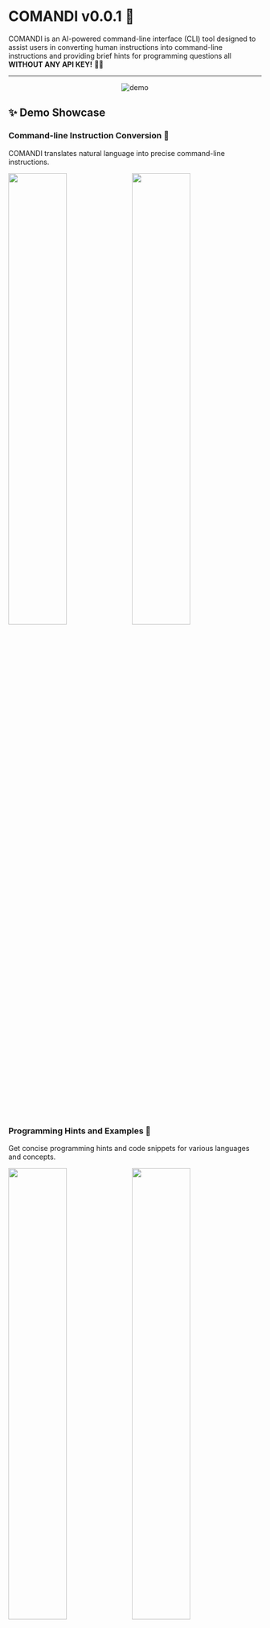 # COMANDI v0.0.1 🚀

COMANDI is an AI-powered command-line interface (CLI) tool designed to assist users in converting human instructions into command-line instructions and providing brief hints for programming questions all **WITHOUT ANY API KEY!** 🔑❌

---
<div align="center"> 
<img src="https://raw.githubusercontent.com/datavorous/comandi/main/demo1.gif" alt="demo">
</div>

## ✨ Demo Showcase

### Command-line Instruction Conversion 🌟
COMANDI translates natural language into precise command-line instructions.

<p float="left">
  <img src="https://raw.githubusercontent.com/datavorous/comandi/main/imgs/1.PNG" width="48%" />
  <img src="https://raw.githubusercontent.com/datavorous/comandi/main/imgs/4.PNG" width="48%" /> 
</p>

### Programming Hints and Examples 🌟
Get concise programming hints and code snippets for various languages and concepts.

<p float="left">
  <img src="https://raw.githubusercontent.com/datavorous/comandi/main/imgs/5.PNG" width="48%" />
  <img src="https://raw.githubusercontent.com/datavorous/comandi/main/imgs/2.PNG" width="48%" /> 
</p>

## Features 🌟

- 🖥️ **Command-line Instruction Conversion:** Translates human language into precise command-line instructions with descriptions.
- 💡 **Programming Hints:** Provides concise hints for programming problems, along with example code snippets.
- 🎨 **Interactive Interface:** Engages users with an interactive CLI powered by the `rich` library, featuring styled panels and prompts.
- ⚡ **Command Execution:** Offers the ability to execute shell commands directly from the interface and view the output in real-time.
- 🔧 **Configurable Prompt Template:** The prompt template is stored in a JSON file, making it easy to modify and extend.

## Installation 📦

To install and run COMANDI, ensure you have Python 3.x installed, then follow these steps:

1. Clone the repository:
   ```bash
   git clone https://github.com/datavorous/comandi.git
   cd comandi
   ```
2. Install the required dependencies:
   ```bash
   pip install -r requirements.txt
   ```
3. Run the program:
   ```bash
   python main.py
   ```

## How It Works 🛠️

COMANDI operates in an interactive session where the user inputs either a command-line request or a programming question. The program processes this input through the following steps:

1. **Loading the Prompt Template:**  
   The program reads a prompt template from a `prompt.json` file. This template guides the AI in formulating responses.
2. **User Input Processing:**  
   The user is prompted to enter a request. The input is then passed to the `MetaAI` API using the [meta-ai-api](https://github.com/Strvm/meta-ai-api) library, which generates a response based on the prompt template.
3. **Response Parsing:**  
   The AI response is parsed into different components, including commands, descriptions, hints, and examples. These are then presented to the user in a structured and visually appealing manner.
4. **Command Execution (Optional):**  
   If the AI response includes a command, the user is given the option to execute it directly from the interface. The output is displayed in real-time.

## Usage 🚀

- **Command-line Instruction:**  
  Enter a request like:
  ```
  Create a new directory and navigate into it.
  ```
  The program will generate the corresponding command and description.
- **Programming Hint:**  
  Ask a programming question, such as:
  ```
  How do I sort a list in Python?
  ```
  COMANDI will provide a brief hint and a code snippet.
- **Exiting the Program:**  
  Type `quit` or `exit` to end the session.

## Example Session 💻

```
:: Create a new directory and navigate into it.
🛠️ Command:
mkdir new_directory && cd new_directory
📄 Description:
Creates a new directory named 'new_directory' and then navigates into it.
```

## Technical Details 🔧

- **Language:** Python 3.x
- **Libraries Used:**
  - `rich` for creating a styled CLI interface.
  - `subprocess` for executing shell commands.
  - `json` for handling the prompt template.
  - `meta-ai-api` for AI response generation.

## Prompt Analysis 🔍

The `prompt.json` file contains a crucial template that guides the AI's responses. Let's break it down:

1. **Dual Functionality:** The prompt defines two main tasks for the AI:
   - Converting human instructions to command-line instructions
   - Providing brief hints for programming questions

2. **Response Format:**
   - For command-line instructions:
     ```
     COMMAND: <command-line instruction>
     DESCRIPTION: <brief description of what the command does>
     ```
   - For programming hints:
     ```
     HINT: <one-line programming hint>
     EXAMPLE: <A code snippet showing an implementation of the given problem.>
     ```

3. **Contextual Understanding:** The AI is instructed to determine whether the input is a command-line request or a programming question based on context.

4. **Fallback Mechanism:** If unable to process a command-line instruction, it responds with:
   ```
   COMMAND: UNABLE_TO_PROCESS
   DESCRIPTION: I couldn't generate a command-line instruction for that request.
   ```

5. **Conciseness:** The prompt emphasizes brevity, especially for programming hints, requesting "one-line" tips.

This structured prompt ensures consistent, targeted responses from the AI, enhancing the user experience and maintaining the tool's focus.

## Roadmap 🗺️

Here's our planned roadmap for future COMANDI development:

1. **User Preferences** 🎛️
   - Implement user-specific settings (e.g., preferred shell, programming language)

2. **Command History** 📜
   - Add a feature to save and recall previous commands and responses

3. **Interactive Tutorials** 📚
   - Develop interactive CLI tutorials for various programming concepts and tools

4. **Integration with Version Control Systems** 🔄
    - Add features to interact with git and other VCS directly from COMANDI

## Contributing 🤝

Contributions are welcome! Please read the [CONTRIBUTING.md](CONTRIBUTING.md) file for details on how to contribute to this project.

## License 📄

This project is licensed under the Apache License 2.0. See the [LICENSE](LICENSE) file for details.

## Acknowledgments 🙏

- Thanks to [meta-ai-api](https://github.com/Strvm/meta-ai-api) library by [Roméo](https://github.com/Strvm)!
- Special thanks to the creators of the `rich` library for making CLI development visually stunning and accessible.



We're excited about the future of COMANDI and welcome community input on these plans!
